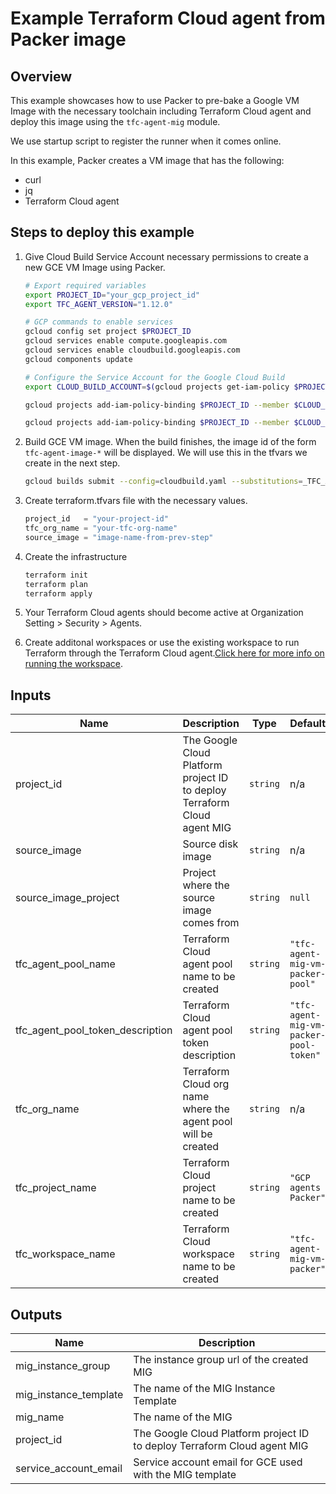 # Example Terraform Cloud agent from Packer image

## Overview

This example showcases how to use Packer to pre-bake a Google VM Image with the necessary toolchain including Terraform Cloud agent and deploy this image using the `tfc-agent-mig` module.

We use startup script to register the runner when it comes online.

In this example, Packer creates a VM image that has the following:

- curl
- jq
- Terraform Cloud agent

## Steps to deploy this example

1. Give Cloud Build Service Account necessary permissions to create a new GCE VM Image using Packer.

   ```sh
   # Export required variables
   export PROJECT_ID="your_gcp_project_id"
   export TFC_AGENT_VERSION="1.12.0"

   # GCP commands to enable services
   gcloud config set project $PROJECT_ID
   gcloud services enable compute.googleapis.com
   gcloud services enable cloudbuild.googleapis.com
   gcloud components update

   # Configure the Service Account for the Google Cloud Build
   export CLOUD_BUILD_ACCOUNT=$(gcloud projects get-iam-policy $PROJECT_ID --filter="(bindings.role:roles/cloudbuild.builds.builder)"  --flatten="bindings[].members" --format="value(bindings.members[])")

   gcloud projects add-iam-policy-binding $PROJECT_ID --member $CLOUD_BUILD_ACCOUNT --role roles/compute.instanceAdmin.v1

   gcloud projects add-iam-policy-binding $PROJECT_ID --member $CLOUD_BUILD_ACCOUNT --role roles/iam.serviceAccountUser
   ```

1. Build GCE VM image. When the build finishes, the image id of the form `tfc-agent-image-*` will be displayed. We will use this in the tfvars we create in the next step.

   ```sh
   gcloud builds submit --config=cloudbuild.yaml --substitutions=_TFC_AGENT_VERSION="$TFC_AGENT_VERSION"
   ```

1. Create terraform.tfvars file with the necessary values.

   ```tf
   project_id   = "your-project-id"
   tfc_org_name = "your-tfc-org-name"
   source_image = "image-name-from-prev-step"
   ```

1. Create the infrastructure

   ```sh
   terraform init
   terraform plan
   terraform apply
   ```

1. Your Terraform Cloud agents should become active at Organization Setting > Security > Agents.

1. Create additonal workspaces or use the existing workspace to run Terraform through the Terraform Cloud agent.[Click here for more info on running the workspace](https://registry.terraform.io/providers/hashicorp/tfe/latest/docs/resources/workspace_run#example-usage).

<!-- BEGINNING OF PRE-COMMIT-TERRAFORM DOCS HOOK -->
## Inputs

| Name | Description | Type | Default | Required |
|------|-------------|------|---------|:--------:|
| project\_id | The Google Cloud Platform project ID to deploy Terraform Cloud agent MIG | `string` | n/a | yes |
| source\_image | Source disk image | `string` | n/a | yes |
| source\_image\_project | Project where the source image comes from | `string` | `null` | no |
| tfc\_agent\_pool\_name | Terraform Cloud agent pool name to be created | `string` | `"tfc-agent-mig-vm-packer-pool"` | no |
| tfc\_agent\_pool\_token\_description | Terraform Cloud agent pool token description | `string` | `"tfc-agent-mig-vm-packer-pool-token"` | no |
| tfc\_org\_name | Terraform Cloud org name where the agent pool will be created | `string` | n/a | yes |
| tfc\_project\_name | Terraform Cloud project name to be created | `string` | `"GCP agents Packer"` | no |
| tfc\_workspace\_name | Terraform Cloud workspace name to be created | `string` | `"tfc-agent-mig-vm-packer"` | no |

## Outputs

| Name | Description |
|------|-------------|
| mig\_instance\_group | The instance group url of the created MIG |
| mig\_instance\_template | The name of the MIG Instance Template |
| mig\_name | The name of the MIG |
| project\_id | The Google Cloud Platform project ID to deploy Terraform Cloud agent MIG |
| service\_account\_email | Service account email for GCE used with the MIG template |

<!-- END OF PRE-COMMIT-TERRAFORM DOCS HOOK -->
